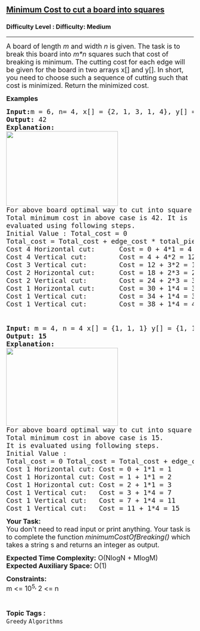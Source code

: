 <h2><a href="https://www.geeksforgeeks.org/problems/minimum-cost-to-cut-a-board-into-squares/1">Minimum Cost to cut a board into squares</a></h2><h3>Difficulty Level : Difficulty: Medium</h3><hr><div class="problems_problem_content__Xm_eO"><p><span style="font-size: 18px;">A board of length <em>m</em>&nbsp;and width <em>n</em>&nbsp;is given.&nbsp;The task is&nbsp;to break this board into <em>m*n</em> squares such that cost of breaking is minimum. The cutting cost for each edge will be given for the board in two arrays x[]&nbsp;and y[]. In short, you&nbsp;need to choose such a sequence of cutting such that cost is minimized. Return the minimized cost.</span></p>
<p><span style="font-size: 18px;"><strong>Examples <br></strong></span></p>
<pre><span style="font-size: 18px;"><strong>Input:</strong>m = 6, n= 4, x[] = {2, 1, 3, 1, 4}, y[] = {4, 1, 2}
<strong>Output: </strong>42
<strong>Explanation:</strong> 
<img style="height: 200px; width: 300px;" src="https://media.geeksforgeeks.org/img-practice/board-1646284249.png" alt="">
For above board optimal way to cut into square is:
Total minimum cost in above case is 42. It is 
evaluated using following steps.
Initial Value : Total_cost = 0
Total_cost = Total_cost + edge_cost * total_pieces
Cost 4 Horizontal cut:      Cost = 0 + 4*1 = 4
Cost 4 Vertical cut:        Cost = 4 + 4*2 = 12
Cost 3 Vertical cut:        Cost = 12 + 3*2 = 18
Cost 2 Horizontal cut:      Cost = 18 + 2*3 = 24
Cost 2 Vertical cut:        Cost = 24 + 2*3 = 30
Cost 1 Horizontal cut:      Cost = 30 + 1*4 = 34
Cost 1 Vertical cut:        Cost = 34 + 1*4 = 38
Cost 1 Vertical cut:        Cost = 38 + 1*4 = 42
</span></pre>
<pre>&nbsp;</pre>
<pre><span style="font-size: 18px;"><strong>Input: </strong>m = 4, n = 4 x[] = {1, 1, 1} y[] = {1, 1, 1}
<strong>Output: 15
Explanation:</strong> 
<img style="height: 209px; width: 300px;" src="https://media.geeksforgeeks.org/img-practice/board-1646284249-1661926688.png" alt="">
For above board optimal way to cut into square is:
Total minimum cost in above case is 15.
It is evaluated using following steps.
Initial Value : 
Total_cost = 0 Total_cost = Total_cost + edge_cost * total_pieces
Cost 1 Horizontal cut: Cost = 0 + 1*1 = 1
Cost 1 Horizontal cut: Cost = 1 + 1*1 = 2
Cost 1 Horizontal cut: Cost = 2 + 1*1 = 3
Cost 1 Vertical cut:   Cost = 3 + 1*4 = 7
Cost 1 Vertical cut:   Cost = 7 + 1*4 = 11
Cost 1 Vertical cut:   Cost = 11 + 1*4 = 15</span>
</pre>
<p><span style="font-size: 18px;"><strong>Your Task:&nbsp;&nbsp;</strong><br>You don't need to read input or print anything. Your task is to complete the function <em>minimumCostOfBreaking()</em> which takes a&nbsp;string s and returns an integer as output.</span></p>
<p><span style="font-size: 18px;"><strong>Expected Time Complexity:</strong> O(NlogN + MlogM)<br><strong>Expected Auxiliary Space:</strong> O(1)</span></p>
<p><span style="font-size: 18px;"><strong>Constraints:</strong><br></span><span style="font-size: 18px;">m &lt;= 10<sup>5, </sup></span><span style="font-size: 18px;">2 &lt;= n<br></span></p></div><br><p><span style=font-size:18px><strong>Topic Tags : </strong><br><code>Greedy</code>&nbsp;<code>Algorithms</code>&nbsp;